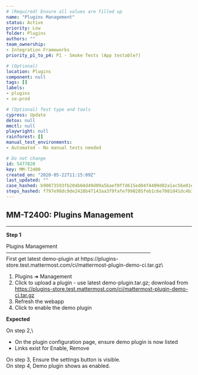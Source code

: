 ```yaml
---
# (Required) Ensure all values are filled up
name: "Plugins Management"
status: Active
priority: Low
folder: Plugins
authors: ""
team_ownership: 
- Integration Frameworks
priority_p1_to_p4: P1 - Smoke Tests (App testable?)

# (Optional)
location: Plugins
component: null
tags: []
labels: 
- plugins
- se-prod

# (Optional) Test type and tools
cypress: Update
detox: null
mmctl: null
playwright: null
rainforest: []
manual_test_environments: 
- Automated - No manual tests needed

# Do not change
id: 5477820
key: MM-T2400
created_on: "2020-05-22T11:15:09Z"
last_updated: ""
case_hashed: b90073593fb204b04d49d09a5baef0ffd615ed04f4409d02a1ac56e01ef45b04e29a419bc99bd64f4fbba4a4172641fe
steps_hashed: f797e98dc9de2428b47143aa3f9fafe7990285feb1c6e7081d41dc4b396ba541a9b778181122ff97241473e34dfd2472
---
```


<!-- (Auto-generated) Based on frontmatter's "key" and "name" -->

## MM-T2400: Plugins Management

---

**Step 1**

Plugins Management\
————————————————————————————\
First get latest demo-plugin at https\://plugins-store.test.mattermost.com/ci/mattermost-plugin-demo-ci.tar.gz\\

1. Plugins ➜ Management
2. Click to upload a plugin - use latest demo-plugin.tar.gz; download from <https://plugins-store.test.mattermost.com/ci/mattermost-plugin-demo-ci.tar.gz>
3. Refresh the webapp
4. Click to enable the demo plugin

**Expected**

On step 2,\\

- On the plugin configuration page, ensure demo plugin is now listed
- Links exist for Enable, Remove

On step 3, Ensure the settings button is visible.\
On step 4, Demo plugin shows as enabled.

